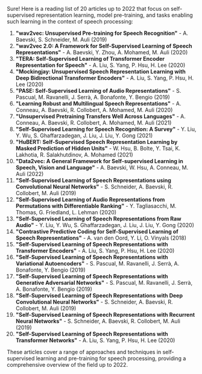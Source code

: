 Sure! Here is a reading list of 20 articles up to 2022 that focus on self-supervised representation learning, model pre-training, and tasks enabling such learning in the context of speech processing:

1. **"wav2vec: Unsupervised Pre-training for Speech Recognition"** - A. Baevski, S. Schneider, M. Auli (2019)
2. **"wav2vec 2.0: A Framework for Self-Supervised Learning of Speech Representations"** - A. Baevski, Y. Zhou, A. Mohamed, M. Auli (2020)
3. **"TERA: Self-Supervised Learning of Transformer Encoder Representation for Speech"** - A. Liu, S. Yang, P. Hsu, H. Lee (2020)
4. **"Mockingjay: Unsupervised Speech Representation Learning with Deep Bidirectional Transformer Encoders"** - A. Liu, S. Yang, P. Hsu, H. Lee (2020)
5. **"PASE: Self-Supervised Learning of Audio Representations"** - S. Pascual, M. Ravanelli, J. Serrà, A. Bonafonte, Y. Bengio (2019)
6. **"Learning Robust and Multilingual Speech Representations"** - A. Conneau, A. Baevski, R. Collobert, A. Mohamed, M. Auli (2020)
7. **"Unsupervised Pretraining Transfers Well Across Languages"** - A. Conneau, A. Baevski, R. Collobert, A. Mohamed, M. Auli (2021)
8. **"Self-Supervised Learning for Speech Recognition: A Survey"** - Y. Liu, Y. Wu, S. Ghaffarzadegan, J. Liu, J. Liu, Y. Gong (2021)
9. **"HuBERT: Self-Supervised Speech Representation Learning by Masked Prediction of Hidden Units"** - W. Hsu, B. Bolte, Y. Tsai, K. Lakhotia, R. Salakhutdinov, A. Mohamed (2021)
10. **"Data2vec: A General Framework for Self-supervised Learning in Speech, Vision and Language"** - A. Baevski, W. Hsu, A. Conneau, M. Auli (2022)
11. **"Self-Supervised Learning of Speech Representations using Convolutional Neural Networks"** - S. Schneider, A. Baevski, R. Collobert, M. Auli (2019)
12. **"Self-Supervised Learning of Audio Representations from Permutations with Differentiable Ranking"** - Y. Tagliasacchi, M. Thomas, G. Friedland, L. Lehman (2020)
13. **"Self-Supervised Learning of Speech Representations from Raw Audio"** - Y. Liu, Y. Wu, S. Ghaffarzadegan, J. Liu, J. Liu, Y. Gong (2020)
14. **"Contrastive Predictive Coding for Self-Supervised Learning of Speech Representations"** - A. van den Oord, Y. Li, O. Vinyals (2018)
15. **"Self-Supervised Learning of Speech Representations with Transformer Encoders"** - A. Liu, S. Yang, P. Hsu, H. Lee (2020)
16. **"Self-Supervised Learning of Speech Representations with Variational Autoencoders"** - S. Pascual, M. Ravanelli, J. Serrà, A. Bonafonte, Y. Bengio (2019)
17. **"Self-Supervised Learning of Speech Representations with Generative Adversarial Networks"** - S. Pascual, M. Ravanelli, J. Serrà, A. Bonafonte, Y. Bengio (2019)
18. **"Self-Supervised Learning of Speech Representations with Deep Convolutional Neural Networks"** - S. Schneider, A. Baevski, R. Collobert, M. Auli (2019)
19. **"Self-Supervised Learning of Speech Representations with Recurrent Neural Networks"** - S. Schneider, A. Baevski, R. Collobert, M. Auli (2019)
20. **"Self-Supervised Learning of Speech Representations with Transformer Networks"** - A. Liu, S. Yang, P. Hsu, H. Lee (2020)

These articles cover a range of approaches and techniques in self-supervised learning and pre-training for speech processing, providing a comprehensive overview of the field up to 2022.
